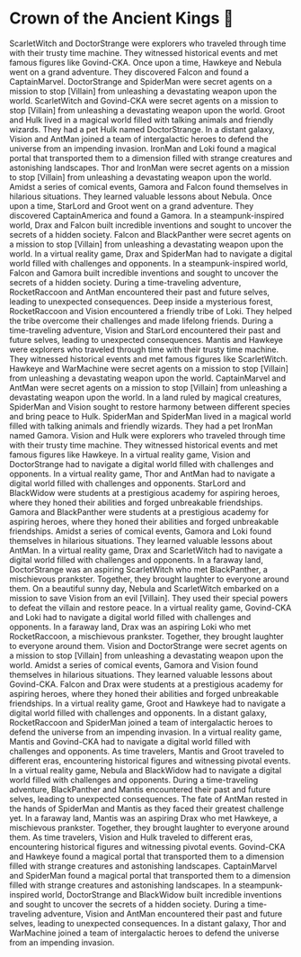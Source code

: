# Crown of the Ancient Kings :iphone: 

ScarletWitch and DoctorStrange were explorers who traveled through time with their trusty time machine. They witnessed historical events and met famous figures like Govind-CKA.
Once upon a time, Hawkeye and Nebula went on a grand adventure. They discovered Falcon and found a CaptainMarvel.
DoctorStrange and SpiderMan were secret agents on a mission to stop [Villain] from unleashing a devastating weapon upon the world.
ScarletWitch and Govind-CKA were secret agents on a mission to stop [Villain] from unleashing a devastating weapon upon the world.
Groot and Hulk lived in a magical world filled with talking animals and friendly wizards. They had a pet Hulk named DoctorStrange.
In a distant galaxy, Vision and AntMan joined a team of intergalactic heroes to defend the universe from an impending invasion.
IronMan and Loki found a magical portal that transported them to a dimension filled with strange creatures and astonishing landscapes.
Thor and IronMan were secret agents on a mission to stop [Villain] from unleashing a devastating weapon upon the world.
Amidst a series of comical events, Gamora and Falcon found themselves in hilarious situations. They learned valuable lessons about Nebula.
Once upon a time, StarLord and Groot went on a grand adventure. They discovered CaptainAmerica and found a Gamora.
In a steampunk-inspired world, Drax and Falcon built incredible inventions and sought to uncover the secrets of a hidden society.
Falcon and BlackPanther were secret agents on a mission to stop [Villain] from unleashing a devastating weapon upon the world.
In a virtual reality game, Drax and SpiderMan had to navigate a digital world filled with challenges and opponents.
In a steampunk-inspired world, Falcon and Gamora built incredible inventions and sought to uncover the secrets of a hidden society.
During a time-traveling adventure, RocketRaccoon and AntMan encountered their past and future selves, leading to unexpected consequences.
Deep inside a mysterious forest, RocketRaccoon and Vision encountered a friendly tribe of Loki. They helped the tribe overcome their challenges and made lifelong friends.
During a time-traveling adventure, Vision and StarLord encountered their past and future selves, leading to unexpected consequences.
Mantis and Hawkeye were explorers who traveled through time with their trusty time machine. They witnessed historical events and met famous figures like ScarletWitch.
Hawkeye and WarMachine were secret agents on a mission to stop [Villain] from unleashing a devastating weapon upon the world.
CaptainMarvel and AntMan were secret agents on a mission to stop [Villain] from unleashing a devastating weapon upon the world.
In a land ruled by magical creatures, SpiderMan and Vision sought to restore harmony between different species and bring peace to Hulk.
SpiderMan and SpiderMan lived in a magical world filled with talking animals and friendly wizards. They had a pet IronMan named Gamora.
Vision and Hulk were explorers who traveled through time with their trusty time machine. They witnessed historical events and met famous figures like Hawkeye.
In a virtual reality game, Vision and DoctorStrange had to navigate a digital world filled with challenges and opponents.
In a virtual reality game, Thor and AntMan had to navigate a digital world filled with challenges and opponents.
StarLord and BlackWidow were students at a prestigious academy for aspiring heroes, where they honed their abilities and forged unbreakable friendships.
Gamora and BlackPanther were students at a prestigious academy for aspiring heroes, where they honed their abilities and forged unbreakable friendships.
Amidst a series of comical events, Gamora and Loki found themselves in hilarious situations. They learned valuable lessons about AntMan.
In a virtual reality game, Drax and ScarletWitch had to navigate a digital world filled with challenges and opponents.
In a faraway land, DoctorStrange was an aspiring ScarletWitch who met BlackPanther, a mischievous prankster. Together, they brought laughter to everyone around them.
On a beautiful sunny day, Nebula and ScarletWitch embarked on a mission to save Vision from an evil [Villain]. They used their special powers to defeat the villain and restore peace.
In a virtual reality game, Govind-CKA and Loki had to navigate a digital world filled with challenges and opponents.
In a faraway land, Drax was an aspiring Loki who met RocketRaccoon, a mischievous prankster. Together, they brought laughter to everyone around them.
Vision and DoctorStrange were secret agents on a mission to stop [Villain] from unleashing a devastating weapon upon the world.
Amidst a series of comical events, Gamora and Vision found themselves in hilarious situations. They learned valuable lessons about Govind-CKA.
Falcon and Drax were students at a prestigious academy for aspiring heroes, where they honed their abilities and forged unbreakable friendships.
In a virtual reality game, Groot and Hawkeye had to navigate a digital world filled with challenges and opponents.
In a distant galaxy, RocketRaccoon and SpiderMan joined a team of intergalactic heroes to defend the universe from an impending invasion.
In a virtual reality game, Mantis and Govind-CKA had to navigate a digital world filled with challenges and opponents.
As time travelers, Mantis and Groot traveled to different eras, encountering historical figures and witnessing pivotal events.
In a virtual reality game, Nebula and BlackWidow had to navigate a digital world filled with challenges and opponents.
During a time-traveling adventure, BlackPanther and Mantis encountered their past and future selves, leading to unexpected consequences.
The fate of AntMan rested in the hands of SpiderMan and Mantis as they faced their greatest challenge yet.
In a faraway land, Mantis was an aspiring Drax who met Hawkeye, a mischievous prankster. Together, they brought laughter to everyone around them.
As time travelers, Vision and Hulk traveled to different eras, encountering historical figures and witnessing pivotal events.
Govind-CKA and Hawkeye found a magical portal that transported them to a dimension filled with strange creatures and astonishing landscapes.
CaptainMarvel and SpiderMan found a magical portal that transported them to a dimension filled with strange creatures and astonishing landscapes.
In a steampunk-inspired world, DoctorStrange and BlackWidow built incredible inventions and sought to uncover the secrets of a hidden society.
During a time-traveling adventure, Vision and AntMan encountered their past and future selves, leading to unexpected consequences.
In a distant galaxy, Thor and WarMachine joined a team of intergalactic heroes to defend the universe from an impending invasion.
